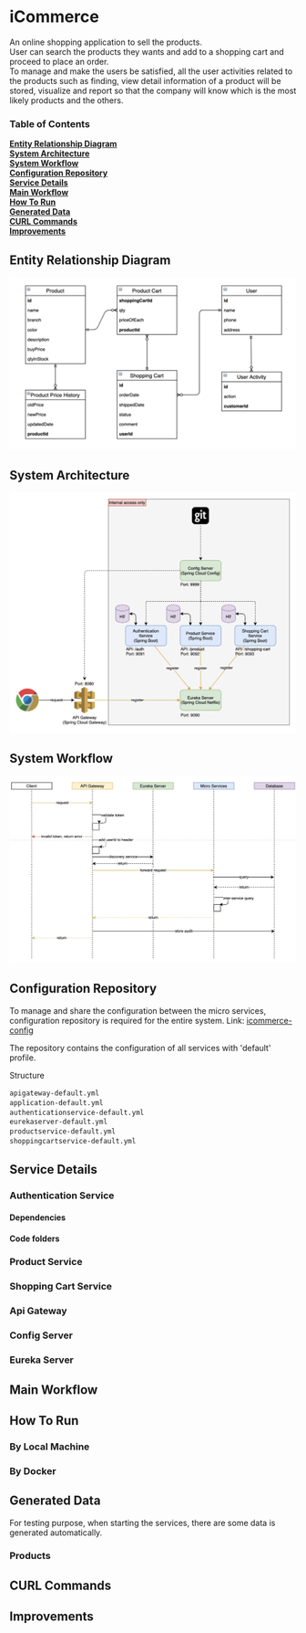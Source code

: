 # iCommerce

An online shopping application to sell the products. <br>
User can search the products they wants and add to a shopping cart and proceed to place an order.<br>
To manage and make the users be satisfied, all the user activities related to the products such as finding, view detail information of a product will be stored, visualize and report so that the company will know which is the most likely products and the others.


### Table of Contents
**[Entity Relationship Diagram](#entity-relationship-diagram)**<br>
**[System Architecture](#system-architecture)**<br>
**[System Workflow](#system-workflow)**<br>
**[Configuration Repository](#configuration-repository)**<br>
**[Service Details](#service-details)**<br>
**[Main Workflow](#main-workflow)**<br>
**[How To Run](#how-to-run)**<br>
**[Generated Data](#generated-data)**<br>
**[CURL Commands](#curl-commands)**<br>
**[Improvements](#improvements)**<br>

## Entity Relationship Diagram
![picture](erd.png)

## System Architecture
![picture](system-architecture.png)


## System Workflow
![picture](system-workflow.png)

## Configuration Repository
To manage and share the configuration between the micro services, configuration repository is required for the entire system.
Link: [icommerce-config](https://github.com/hoangdieuctu/icommerce-config)

The repository contains the configuration of all services with 'default' profile.

Structure
```bash
apigateway-default.yml
application-default.yml
authenticationservice-default.yml
eurekaserver-default.yml
productservice-default.yml
shoppingcartservice-default.yml
```

## Service Details

### Authentication Service

#### Dependencies
#### Code folders

### Product Service

### Shopping Cart Service

### Api Gateway

### Config Server

### Eureka Server

## Main Workflow

## How To Run

### By Local Machine

### By Docker

## Generated Data
For testing purpose, when starting the services, there are some data is generated automatically.

### Products

## CURL Commands

## Improvements